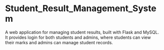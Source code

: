 # Student_Result_Management_System
A web application for managing student results, built with Flask and MySQL. It provides login for both students and admins, where students can view their marks and admins can manage student records.
